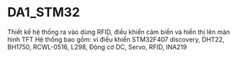 # DA1_STM32
Thiết kế hệ thống ra vào dùng RFID, điều khiển cảm biển và hiển thị lên màn hình TFT
Hệ thống bao gồm: vi điều khiển STM32F407 discovery, DHT22, BH1750, RCWL-0516, L298, Động cơ DC, Servo, RFID, INA219
